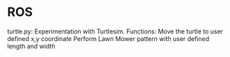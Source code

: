 # ROS
turtle.py: 
Experimentation with Turtlesim.
Functions: 
Move the turtle to user defined x,y coordinate
Perform Lawn Mower pattern with user defined length and width
